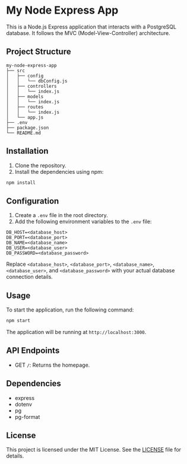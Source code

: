 # My Node Express App

This is a Node.js Express application that interacts with a PostgreSQL database. It follows the MVC (Model-View-Controller) architecture.

## Project Structure

```
my-node-express-app
├── src
│   ├── config
│   │   └── dbConfig.js
│   ├── controllers
│   │   └── index.js
│   ├── models
│   │   └── index.js
│   ├── routes
│   │   └── index.js
│   └── app.js
├── .env
├── package.json
└── README.md
```

## Installation

1. Clone the repository.
2. Install the dependencies using npm:

```bash
npm install
```

## Configuration

1. Create a `.env` file in the root directory.
2. Add the following environment variables to the `.env` file:

```
DB_HOST=<database_host>
DB_PORT=<database_port>
DB_NAME=<database_name>
DB_USER=<database_user>
DB_PASSWORD=<database_password>
```

Replace `<database_host>`, `<database_port>`, `<database_name>`, `<database_user>`, and `<database_password>` with your actual database connection details.

## Usage

To start the application, run the following command:

```bash
npm start
```

The application will be running at `http://localhost:3000`.

## API Endpoints

- GET `/`: Returns the homepage.

## Dependencies

- express
- dotenv
- pg
- pg-format

## License

This project is licensed under the MIT License. See the [LICENSE](LICENSE) file for details.